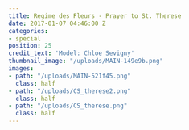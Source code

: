 ```yaml
---
title: Regime des Fleurs - Prayer to St. Therese
date: 2017-01-07 04:46:00 Z
categories:
- special
position: 25
credit_text: 'Model: Chloe Sevigny'
thumbnail_image: "/uploads/MAIN-149e9b.png"
images:
- path: "/uploads/MAIN-521f45.png"
  class: half
- path: "/uploads/CS_therese2.png"
  class: half
- path: "/uploads/CS_therese.png"
  class: half
---
```


